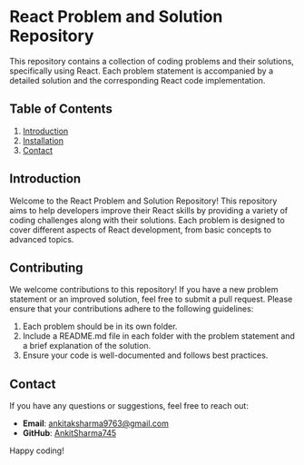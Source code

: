 # React Problem and Solution Repository

This repository contains a collection of coding problems and their solutions, specifically using React. Each problem statement is accompanied by a detailed solution and the corresponding React code implementation.

## Table of Contents
1. [Introduction](https://www.w3schools.com/REACT/react_intro.asp)
2. [Installation](https://www.w3schools.com/REACT/react_getstarted.asp)
3. [Contact](https://ankitsharma745.github.io/)

## Introduction
Welcome to the React Problem and Solution Repository! This repository aims to help developers improve their React skills by providing a variety of coding challenges along with their solutions. Each problem is designed to cover different aspects of React development, from basic concepts to advanced topics.


## Contributing
We welcome contributions to this repository! If you have a new problem statement or an improved solution, feel free to submit a pull request. Please ensure that your contributions adhere to the following guidelines:

1. Each problem should be in its own folder.
2. Include a README.md file in each folder with the problem statement and a brief explanation of the solution.
3. Ensure your code is well-documented and follows best practices.


## Contact
If you have any questions or suggestions, feel free to reach out:

- **Email**: [ankitaksharma9763@gmail.com](mailto:ankitaksharma9763@gmail.com)
- **GitHub**: [AnkitSharma745](https://github.com/AnkitSharma745)

Happy coding!
